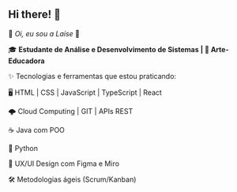 ## Hi there! 👋

<!--
**LaiseNeves/LaiseNeves** is a ✨ _special_ ✨ repository because its `README.md` (this file) appears on your GitHub profile.

Here are some ideas to get you started:

- 🔭 I’m currently working on ...
- 🌱 I’m currently learning ...
- 👯 I’m looking to collaborate on ...
- 🤔 I’m looking for help with ...
- 💬 Ask me about ...
- 📫 How to reach me: ...
- 😄 Pronouns: ...
- ⚡ Fun fact: ...
-->

🌸 *Oi, eu sou a Laíse* 🌸
 
🎓 **Estudante de Análise e Desenvolvimento de Sistemas | 🎨 Arte-Educadora**



✨ Tecnologias e ferramentas que estou praticando:

🖥️ HTML | CSS | JavaScript | TypeScript | React

🌩️ Cloud Computing | GIT | APIs REST

☕ Java com POO

🐍 Python

🎨 UX/UI Design com Figma e Miro

🛠️ Metodologias ágeis (Scrum/Kanban)


